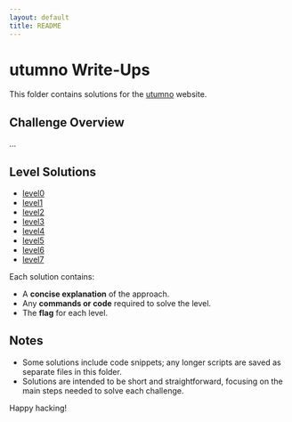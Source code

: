 ```yaml
---
layout: default
title: README
---
```


# utumno Write-Ups

This folder contains solutions for the [utumno](https://overthewire.org/wargames/utumno/) website. 

## Challenge Overview
...

## Level Solutions
- [level0](./utumno0.md) 
- [level1](./utumno1.md) 
- [level2](./utumno2.md) 
- [level3](./utumno3.md) 
- [level4](./utumno4.md) 
- [level5](./utumno5.md) 
- [level6](./utumno6.md) 
- [level7](./utumno7.md)



Each solution contains:
- A **concise explanation** of the approach.
- Any **commands or code** required to solve the level.
- The **flag** for each level.

## Notes
- Some solutions include code snippets; any longer scripts are saved as separate files in this folder.
- Solutions are intended to be short and straightforward, focusing on the main steps needed to solve each challenge.
  
Happy hacking!

